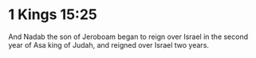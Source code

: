# 1 Kings 15:25

And Nadab the son of Jeroboam began to reign over Israel in the second year of Asa king of Judah, and reigned over Israel two years.